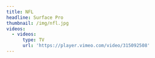 ```yaml
---
title: NFL
headline: Surface Pro
thumbnail: /img/nfl.jpg
videos:
  - videos:
      type: TV
      url: 'https://player.vimeo.com/video/315092508'
---
```


